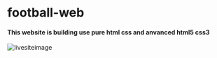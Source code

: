 ﻿# football-web
<h4>This website is building use pure html css and anvanced html5 css3 </h4>

![livesiteimage](https://user-images.githubusercontent.com/62027988/156787412-5e32568a-def5-41b8-988a-f46ec20604a4.png)
